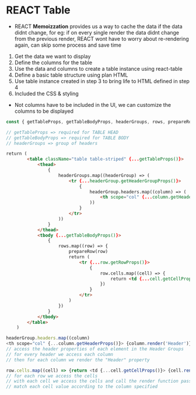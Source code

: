 # **REACT Table**
- REACT **Memoizzation** provides us a way to cache the data if the data didnt change, for eg: if on every single render the data didnt change from the previous render, REACT wont have to worry about re-rendering again, can skip some process and save time
1. Get the data we want to display
2. Define the columns for the table
3. Use the data and columns to create a table instance using react-table
4. Define a basic table structure using plan HTML
5. Use table instance created in step 3 to bring life to HTML defined in step 4
6. Included the CSS & styling
- Not columns have to be included in the UI, we can customize the columns to be displayed
```javascript
const { getTableProps, getTableBodyProps, headerGroups, rows, prepareRow } = tableInstance

// getTableProps => required for TABLE HEAD
// getTableBodyProps => required for TABLE BODY
// headerGroups => group of headers
```

```html
return (
        <table className="table table-striped" {...getTableProps()}>
            <thead>
                {
                    headerGroups.map((headerGroup) => (
                        <tr {...headerGroup.getHeaderGroupProps()}>
                            {
                                headerGroup.headers.map((column) => (
                                    <th scope="col" {...column.getHeaderProps()}> {column.render('Header')} </th>
                                ))
                            }
                        </tr>
                    ))
                }
            </thead>
            <tbody {...getTableBodyProps()}>
                {
                    rows.map((row) => {
                        prepareRow(row)
                        return (
                            <tr {...row.getRowProps()}>
                                {
                                    row.cells.map((cell) => {
                                        return <td {...cell.getCellProps()}> {cell.render('Cell')} </td>
                                    })
                                }
                            </tr>
                        )
                    })
                }
            </tbody>
        </table>
    )
```
```javascript
headerGroup.headers.map((column)
<th scope="col" {...column.getHeaderProps()}> {column.render('Header')} </th>
// access the header properties of each element in the Header Groups
// for every header we access each column
// then for each column we render the "Header" property

row.cells.map((cell) => {return <td {...cell.getCellProps()}> {cell.render('Cell')} </td>
// for each row we access the cells
// with each cell we access the cells and call the render function passing in the string cell
// match each cell value according to the column specified
```